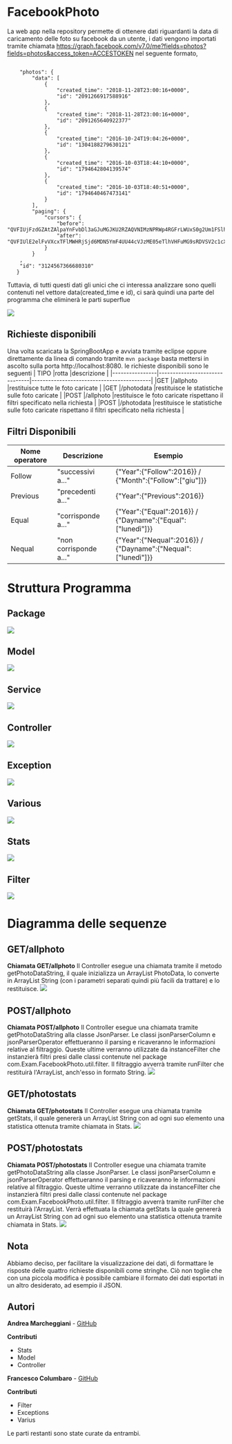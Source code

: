 # FacebookPhoto
La web app nella repository permette di ottenere dati riguardanti la data di caricamento delle foto su facebook da un utente, i dati vengono importati tramite chiamata https://graph.facebook.com/v7.0/me?fields=photos?fields=photos&access_token=ACCESTOKEN nel seguente formato, 
```

    "photos": {
        "data": [
            {
                "created_time": "2018-11-28T23:00:16+0000",
                "id": "2091266917588916"
            },
            {
                "created_time": "2018-11-28T23:00:16+0000",
                "id": "2091265640922377"
            },
            {
                "created_time": "2016-10-24T19:04:26+0000",
                "id": "1304188279630121"
            },
            {
                "created_time": "2016-10-03T18:44:10+0000",
                "id": "1794642804139574"
            },
            {
                "created_time": "2016-10-03T18:40:51+0000",
                "id": "1794640467473141"
            }
        ],
        "paging": {
            "cursors": {
                "before": "QVFIUjFzdGZAtZAlpaYnFvbDl3aGJuMGJKU2RZAQVNIMzNPRWp4RGFrLWUxS0g2Um1FSlhKSm4tQUdManRWejBMVGlCVkxEUm9sQW1jYUprQ1hUY1BvRTY0SkZAB",
                "after": "QVFIUlE2elFvVXcxTFlMWHRjSjd6MDN5YmF4UU44cVJzME05eTlhVHFuMG9sRDVSV2c1cXB1ak12Q3J3WWliS096V1BNY2dlVFNvSFpBTUN4R1VkR1dmWXl3"
            }
        }
    ,
    "id": "3124567366680310"
   }
   ```
 Tuttavia, di tutti questi dati gli unici che ci interessa analizzare sono quelli contenuti nel vettore data(created_time e id), ci sarà quindi una parte del programma che eliminerà le parti superflue 
 
![](primografico.png)

## Richieste disponibili 
Una volta scaricata la SpringBootApp e avviata tramite eclipse oppure direttamente da linea di comando tramite `mvn package` basta mettersi in ascolto sulla porta http://localhost:8080.
le richieste disponibili sono le seguenti 
|    TIPO        |rotta                          |descrizione                                |
|----------------|-------------------------------|-------------------------------------------|
|GET             |/allphoto                     |restituisce tutte le foto caricate            |
|GET             |/photodata                          |restituisce le statistiche sulle foto caricate                |
|POST            |/allphoto                          |restituisce le foto caricate  rispettano il filtri specificato nella richiesta                                     |
|POST            |/photodata      |restituisce le statistiche sulle foto caricate rispettano il filtri specificato nella richiesta  |

## Filtri Disponibili 
| Nome operatore | Descrizione                                |Esempio                                     |
|----------------|--------------------------------------------|--------------------------------------------|
|Follow          |"successivi a..."                           |{"Year":{"Follow":2016}} / {"Month":{"Follow":["giu"]}} |
|Previous        |"precedenti a..."                           |{"Year":{"Previous":2016}}    |
|Equal           |"corrisponde a..."                          |{"Year":{"Equal":2016}} / {"Dayname":{"Equal":["lunedì"]}}|
|Nequal          |"non corrisponde a..."                      |{"Year":{"Nequal":2016}} / {"Dayname":{"Nequal":["lunedì"]}}     |

# Struttura Programma 
## Package 
![](Secondografico.png)
## Model
![](model.png)
## Service
![](service.png)
## Controller
![](Controller.png)
## Exception
![](Exceptions.png)
## Various
![](various.png)
## Stats
![](Stats.png)
## Filter
![](filter.png)
# Diagramma delle sequenze
## GET/allphoto
**Chiamata GET/allphoto** Il Controller esegue una chiamata tramite il metodo getPhotoDataString, il quale
inizializza un ArrayList PhotoData, lo converte in ArrayList String (con i parametri separati quindi più facili
da trattare) e lo restituisce.
![](GETallphoto.png)
## POST/allphoto
**Chiamata POST/allphoto** Il Controller esegue una chiamata tramite getPhotoDataString alla classe JsonParser.
Le classi jsonParserColumn e jsonParserOperator effettueranno il parsing e ricaveranno le informazioni
relative al filtraggio. Queste ultime verranno utilizzate da instanceFilter che instanzierà filtri 
presi dalle classi contenute nel package com.Exam.FacebookPhoto.util.filter. Il filtraggio avverrà tramite
runFilter che restituirà l'ArrayList, anch'esso in formato String.
![](POSTallphoto.png)
## GET/photostats
**Chiamata GET/photostats** Il Controller esegue una chiamata tramite getStats, il quale genererà un
ArrayList String con ad ogni suo elemento una statistica ottenuta tramite chiamata in Stats.
![](GETphotostats.png)
## POST/photostats
**Chiamata POST/photostats** Il Controller esegue una chiamata tramite getPhotoDataString alla classe JsonParser.
Le classi jsonParserColumn e jsonParserOperator effettueranno il parsing e ricaveranno le informazioni
relative al filtraggio. Queste ultime verranno utilizzate da instanceFilter che instanzierà filtri 
presi dalle classi contenute nel package com.Exam.FacebookPhoto.util.filter. Il filtraggio avverrà tramite
runFilter che restituirà l'ArrayList. Verrà effettuata la chiamata getStats la quale genererà un ArrayList String
con ad ogni suo elemento una statistica ottenuta tramite chiamata in Stats.
![](POSTphotostats.png)
## Nota
Abbiamo deciso, per facilitare la visualizzazione dei dati, di formattare le risposte delle quattro richieste disponibili come stringhe. Ciò non toglie che con
una piccola modifica è possibile cambiare il formato dei dati esportati in un altro desiderato, ad esempio il JSON.
## Autori
**Andrea Marcheggiani** - [GitHub](https://github.com/Coccia97)

**Contributi** 
* Stats
* Model
* Controller

**Francesco Columbaro** - [GitHub](https://github.com/FrancescoColumb)

**Contributi** 
* Filter
* Exceptions
* Varius

Le parti restanti sono state curate da entrambi.

